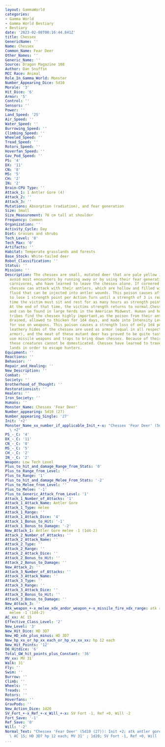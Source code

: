 ```yaml
---
layout: GammaWorld
categories:
- Gamma World
- Gamma World Bestiary
- Bestiary
date: '2023-02-08T00:16:44.841Z'
title: Chessex
GenericName: ''
Name: Chessex
Common_Name: Fear Deer
Other_Names: ''
Generic_Name: ''
Source: Dragon Magazine 108
Author: Dan Snuffin
MCC Race: Animal
Role_In_Gamma_World: Monster
Number_Appearing_Dice: 5d10
Morale: '3'
Hit_Dice: '6'
Armor: '5'
Control: ''
Sensors: ''
Power: ''
Land_Speed: '25'
Air_Speed: ''
Water_Speed: ''
Burrowing_Speed: ''
Climbing_Speed: ''
Wheeled_Speed: ''
Tread_Speed: ''
Rotors_Speed: ''
Hoverfan_Speed: ''
Gav_Pod_Speed: ''
PS: '4'
DX: '11'
CN: '8'
MS: '5'
CH: '2'
IN: '2'
Brain-CPU Type: ''
Attack_1: 1 Antler Gore (4)
Attack_2: ''
Attack_3: ''
Mutations: Absorption (radiation), and fear generation
Size: Small
Size_Measurement: 70 cm tall at shoulder
Frequency: Common
Organization: ''
Activity_Cycle: Day
Diet: Grasses and shrubs
Tech_Level: '0'
Tech_Max: '0'
Artifacts: ''
Habitat: Temperate grasslands and forests
Base_Stock: White-tailed deer
Robot_Classification: ''
Status: ''
Mission: ''
Description: The chessex are small, mutated deer that are pale yellow in color. They
  avoid most encounters by running away or by using their fear generation powers on
  carnivores, who have learned to leave the chessex alone. If cornered or surprised,
  chessex can attack with their antlers, which are hollow and filled with poisonous
  fluid that can be injected into antler wounds. This poison causes affected victims
  to lose 1 strength point per Action Turn until a strength of 3 is reached, at which
  time the victim must sit and rest for as many hours as strength points were lost.
  At the end of that time, the victims strength returns to normal.Chessex are herbivorous
  and can be found in large herds in the American Midwest. Human and humanoid barbarian
  tribes find the chessex highly important,as the poison from their antlers can be
  drained, allowed to thicken for 1d4 days, and made into Intensity Level 8 poison
  for use on weapons. This poison causes a strength loss of only 1d4 points. The tough,
  leathery hides of the chessex are used as armor (equal in all respects to leather
  armor), and the meat of these mutant deer has proved to be quite tasty. Tribesmen
  use missile weapons and traps to bring down chessex. Because of their mutations,
  these creatures cannot be domesticated. Chessex have learned to travel radioactive
  lands in order to escape hunters.
Equipment: ''
Reactions: ''
Behavior: ''
Repair_and_Healing: ''
New_Description: ''
Combat: ''
Society: ''
Brotherhood_of_Thought: ''
Restorationsist: ''
Healers: ''
Iron_Society: ''
Humans: ''
Monster_Name: Chessex 'Fear Deer'
Number_appearing: 5d10 (27)
Number_appearing_Single: '27'
Init: '+2'
Monster_Name_xx_number_if_applicable_Init_+-x: "Chessex 'Fear Deer' (5d10 (27)): Init\
  \ +2"
PS_-_C: '4'
DX_-_C: '11'
CN_-_C: '8'
MS_-_C: '5'
CH_-_C: '2'
IN_-_C: '2'
Weapon: Low Tech Level
Plus_to_hit_and_damage_Range_from_Stats: '0'
Plus_to_Range_from_Level: ''
Plus_to_Range: '1'
Plus_to_hit_and_damage_Melee_From_Stats: '-2'
Plus_to_Melee_from_Level: ''
Plus_to_Melee: '-1'
Plus_to_Generic_Attack_from_Level: '1'
Attack_1_Number_of_Attacks: '1'
Attack_1_Attack_Name: Antler Gore
Attack_1_Type: melee
Attack_1_Range: ''
Attack_1_Attack_Dice: '4'
Attack_1_Bonus_to_Hit: '-1'
Attack_1_Bonus_to_Damage: '-2'
New_Attack_1: Antler Gore melee -1 (1d4-2)
Attack_2_Number_of_Attacks: ''
Attack_2_Attack_Name: ''
Attack_2_Type: ''
Attack_2_Range: ''
Attack_2_Attack_Dice: ''
Attack_2_Bonus_to_Hit: ''
Attack_2_Bonus_to_Damage: ''
New_Attack_2: ''
Attack_3_Number_of_Attacks: ''
Attack_3_Attack_Name: ''
Attack_3_Type: ''
Attack_3_Range: ''
Attack_3_Attack_Dice: ''
Attack_3_Bonus_to_Hit: ''
Attack_3_Bonus_to_Damage: ''
New_Attack_3: ''
Atk_weapon_+-x_melee_xdx_andor_weapon_+-x_missile_fire_xdx_range: atk antler gore
  melee -1 (1d4-2)
AC_xx: AC 15
Effective_Class_Level: '2'
New_Level: '3'
New_Hit_Dice: HD 3D7
New_HD_xdx_plus_minus: HD 3D7
New_hp_xx_or_hp_xx_each_or_hp_xx_xx_xx: hp 12 each
New_Hit_Points: '12'
D6_Hitdice: '6'
Total_GW_hit_points_plus_Constant: '36'
MV_xx: MV 31'
Walk: 31'
Fly: ''
Swim: ''
Burrow: ''
Climb: ''
Wheels: ''
Treads: ''
Rotors: ''
Hoverfans: ''
GravPods: ''
New_Action_Dice: 1d20
SV_Fort_+-x_Ref_+-x_Will_+-x: SV Fort -1, Ref +0, Will -2
Fort_Save: '-1'
Ref_Save: '0'
Will: '-2'
Normal_Text: "Chessex 'Fear Deer' (5d10 (27)): Init +2; atk antler gore melee -1 (1d4-2);\
  \ AC 15; HD 3D7 hp 12 each; MV 31' ; 1d20; SV Fort -1, Ref +0, Will -2"
...
```

